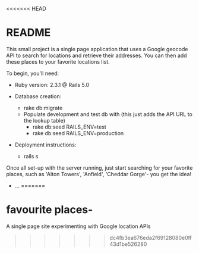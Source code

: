<<<<<<< HEAD
# README

This small project is a single page application that uses a Google geocode API to search for locations and retrieve their
addresses. You can then add these places to your favorite locations list. 

To begin, you'll need:

* Ruby version: 2.3.1 @ Rails 5.0

* Database creation:
    - rake db:migrate
    - Populate development and test db with (this just adds the API URL to the lookup table)
        - rake db:seed RAILS_ENV=test 
        - rake db:seed RAILS_ENV=production 

* Deployment instructions: 
    - rails s
    
Once all set-up with the server running, just start searching for your favorite places, such as 'Alton Towers', 'Anfield', 
'Cheddar Gorge'- you get the idea!    

* ...
=======
# favourite places-
A single page site experimenting with Google location APIs
>>>>>>> dc4fb3ea676eda2f69128080e0ff43d1be526280
